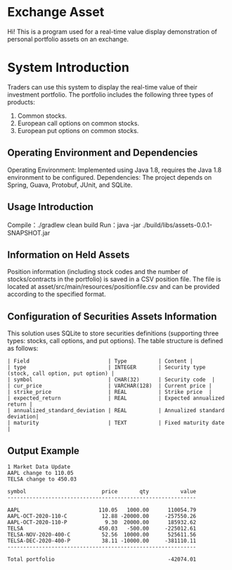 ```

```
# Exchange Asset

Hi! This is a program used for a real-time value display demonstration of personal portfolio assets on an exchange.

# System Introduction

Traders can use this system to display the real-time value of their investment portfolio.
The portfolio includes the following three types of products:

1. Common stocks.
2. European call options on common stocks.
3. European put options on common stocks.

## Operating Environment and Dependencies

Operating Environment: Implemented using Java 1.8, requires the Java 1.8 environment to be configured.
Dependencies: The project depends on Spring, Guava, Protobuf, JUnit, and SQLite.

## Usage Introduction

Compile：./gradlew clean build
Run：java -jar ./build/libs/assets-0.0.1-SNAPSHOT.jar

## Information on Held Assets

Position information (including stock codes and the number of stocks/contracts in the portfolio) is saved in a CSV position file.
The file is located at asset/src/main/resources/positionfile.csv and can be provided according to the specified format.

## Configuration of Securities Assets Information

This solution uses SQLite to store securities definitions (supporting three types: stocks, call options, and put options).
The table structure is defined as follows:
```
| Field                         | Type          | Content |
| type                          | INTEGER       | Security type (stock, call option, put option) |
| symbol                        | CHAR(32)      | Security code  |
| cur_price                     | VARCHAR(128)  | Current price |
| strike_price                  | REAL          | Strike price  |
| expected_return               | REAL          | Expected annualized return |
| annualized_standard_deviation | REAL          | Annualized standard deviation|
| maturity                      | TEXT          | Fixed maturity date |
```
## Output Example

```
1 Market Data Update
AAPL change to 110.05
TELSA change to 450.03

symbol                        price       qty          value
------------------------------------------------------------

AAPL                         110.05   1000.00      110054.79
AAPL-OCT-2020-110-C           12.88 -20000.00     -257550.26
AAPL-OCT-2020-110-P            9.30  20000.00      185932.62
TELSA                        450.03   -500.00     -225012.61
TELSA-NOV-2020-400-C          52.56  10000.00      525611.56
TELSA-DEC-2020-400-P          38.11 -10000.00     -381110.11
------------------------------------------------------------

Total portfolio                                    -42074.01
```